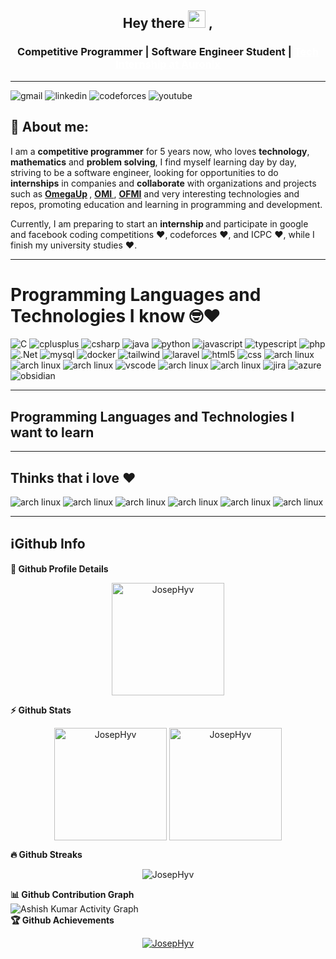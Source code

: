 <h2 align="center">
  Hey there <img src="https://media.giphy.com/media/hvRJCLFzcasrR4ia7z/giphy.gif" width="28"> ,
   <!-- I'm <a href="">Tony Robin</a>!  -->
</h2>


<div>
	<h3 align='center'> 
		Competitive Programmer | Software Engineer Student | <a href="https://www.auronix.com/" target="_blanc" style="color:white;"> Tech Internship at Auronix </a> 
	</h3>
</div>

---
<a><img alt="gmail" src="https://img.shields.io/badge/Gmail-D14836?style=for-the-badge&logo=gmail&logoColor=white"></a>
<a><img alt="linkedin" src="https://img.shields.io/badge/LinkedIn-0077B5?style=for-the-badge&logo=linkedin&logoColor=white"></a>
<a><img alt="codeforces" src="https://img.shields.io/badge/Codeforces-445f9d?style=for-the-badge&logo=Codeforces&logoColor=white"></a>
<a><img alt="youtube" src="https://img.shields.io/badge/youtube-D14836?style=for-the-badge&logo=youtube&logoColor=white"></a>

## 🧑 About me:


<p>
I am a <b>competitive programmer</b> for 5 years now, who loves <b>technology</b>, <b>mathematics</b> and <b>problem solving</b>, I find myself learning day by day, striving to be a software engineer, looking for opportunities to do <b>internships</b> in companies and <b>collaborate</b> with organizations and projects such as <b><a href="https://omegaup.com" title="Omegaup">OmegaUp</a> </b>, <b><a href="https://www.olimpiadadeinformatica.org.mx/OMI/OMI/Inicio.aspx" title="Olimpiada Mexicana de Informatica"> OMI </a></b>, <b><a href="https://ofmi.omegaup.com/" title="Olimpiada Femenil Mexicana de Informática"> OFMI</a></b> and very interesting technologies and repos, promoting education and learning in programming and development.

Currently, I am preparing to start an <b>internship </b> and participate in google and facebook coding competitions  ❤️, codeforces ❤️, and ICPC ❤️, while I finish my university studies ❤️.
</p>

---
<h1>Programming Languages and Technologies I know 🤓❤️</h1>
<img alt="C" src="https://img.shields.io/badge/C-00599C?style=for-the-badge&logo=c&logoColor=white">
<img alt="cplusplus" src="https://img.shields.io/badge/C%2B%2B-00599C?style=for-the-badge&logo=c%2B%2B&logoColor=white">
<img alt="csharp" src="https://img.shields.io/badge/C%23-239120?style=for-the-badge&logo=c-sharp&logoColor=white">
<img alt="java" src="https://img.shields.io/badge/Java-ED8B00?style=for-the-badge&logo=openjdk&logoColor=white">
<img alt="python" src="https://img.shields.io/badge/Python-14354C?style=for-the-badge&logo=python&logoColor=white">
<img alt="javascript" src="https://img.shields.io/badge/JavaScript-F7DF1E?style=for-the-badge&logo=javascript&logoColor=black">
<img alt="typescript" src="https://img.shields.io/badge/TypeScript-007ACC?style=for-the-badge&logo=typescript&logoColor=white">
<img alt="php" src="https://img.shields.io/badge/PHP-777BB4?style=for-the-badge&logo=php&logoColor=white">
<img alt=".Net" src="https://img.shields.io/badge/.NET-5C2D91?style=for-the-badge&logo=.net&logoColor=white">
<img alt="mysql" src="https://img.shields.io/badge/MySQL-00000F?style=for-the-badge&logo=mysql&logoColor=white">
<img alt="docker" src="https://img.shields.io/badge/docker-blue?style=for-the-badge&logo=docker&logoColor=white">
<img alt="tailwind" src="https://img.shields.io/badge/Tailwind_CSS-38B2AC?style=for-the-badge&logo=tailwind-css&logoColor=white">
<img alt="laravel" src="https://img.shields.io/badge/Laravel-FF2D20?style=for-the-badge&logo=laravel&logoColor=white">
<img alt="html5" src="https://img.shields.io/badge/HTML5-E34F26?style=for-the-badge&logo=html5&logoColor=white">
<img alt="css" src="https://img.shields.io/badge/CSS3-1572B6?style=for-the-badge&logo=css3&logoColor=white">
<img alt="arch linux" src="https://img.shields.io/badge/GIT-E44C30?style=for-the-badge&logo=git&logoColor=white">
<img alt="arch linux" src="https://img.shields.io/badge/GNU%20Bash-4EAA25?style=for-the-badge&logo=GNU%20Bash&logoColor=white">
<img alt="arch linux" src="https://img.shields.io/badge/sublime_text-%23575757.svg?&style=for-the-badge&logo=sublime-text&logoColor=important">
<img alt="vscode" src="https://img.shields.io/badge/vscode-0078d7?style=for-the-badge&logo=visualstudiocode&logoColor=white">
<img alt="arch linux" src="https://img.shields.io/badge/VIM-%2311AB00.svg?&style=for-the-badge&logo=vim&logoColor=white">
<img alt="arch linux" src="https://img.shields.io/badge/Arch_Linux-1793D1?style=for-the-badge&logo=arch-linux&logoColor=white">
<img alt="jira" src="https://img.shields.io/badge/Jira-0052CC?style=for-the-badge&logo=Jira&logoColor=white">
<img alt="azure" src="https://img.shields.io/badge/azure-007fff?style=for-the-badge&logo=microsoftazure&logoColor=white">
<img alt="obsidian" src="https://img.shields.io/badge/obsidian-3d354b?style=for-the-badge&logo=obsidian&logoColor=white">

---

<h2>Programming Languages and Technologies I want to learn</h2>

--- 

<h2>Thinks that i love ❤️ </h2>

<img alt="arch linux" src="https://img.shields.io/badge/Arch_Linux-1793D1?style=for-the-badge&logo=arch-linux&logoColor=white">
<img alt="arch linux" src="https://img.shields.io/badge/Gentoo-54487A?style=for-the-badge&logo=gentoo&logoColor=white">
<img alt="arch linux" src="https://img.shields.io/badge/Linux-FCC624?style=for-the-badge&logo=linux&logoColor=black">
<img alt="arch linux" src="https://img.shields.io/badge/Codeforces-445f9d?style=for-the-badge&logo=Codeforces&logoColor=white">
<img alt="arch linux" src="https://img.shields.io/badge/Codechef-%23B92B27.svg?&style=for-the-badge&logo=Codechef&logoColor=white">
<img alt="arch linux" src="https://img.shields.io/badge/Arch_Linux-1793D1?style=for-the-badge&logo=arch-linux&logoColor=white">


---

<h2>ℹGithub Info</h2>
	
  <summary><b>🔎 Github Profile Details</b></summary>
<p align="center"><img height="180em" src="https://github-profile-summary-cards.vercel.app/api/cards/profile-details?username=JosepHyv&theme=github_dark" alt="JosepHyv" align = "center"/></p>

  <summary><b>⚡ Github Stats</b></summary>
<p align="center"><img height="180em" src="https://github-readme-stats.vercel.app/api?username=JosepHyv&hide_border=true&count_private=true&show_icons=true&theme=radical" alt="JosepHyv" align = "center"/>
<img height="180em" src="https://github-readme-stats.vercel.app/api/top-langs?username=JosepHyv&show_icons=true&locale=en&layout=compact&hide_border=true&theme=radical" alt="JosepHyv" align = "center"/></p>

 <summary><b>🔥 Github Streaks</b></summary>
<p align="center"><img src="https://github-readme-streak-stats.herokuapp.com/?user=JosepHyv&theme=black-ice&hide_border=true&stroke=0000&background=0D1117&ring=e05397&fire=e05397&currStreakLabel=e05397" alt="JosepHyv" /></p>

<summary><b>📊 Github Contribution Graph</b></summary>
<img align="center" alt="Ashish Kumar Activity Graph" src="https://github-readme-activity-graph.cyclic.app/graph?username=JosepHyv&custom_title=Josephy%20Graph&theme=github-compact"/>
<!-- </details>
<details>    -->
 <summary><b>🏆 Github Achievements</b></summary>
<p align="center"> <a href="https://github.com/JosepHyv"><img src="https://github-profile-trophy.vercel.app/?username=JosepHyv&margin-w=5&theme=radical" alt="JosepHyv" /></a> </p>

<br>

